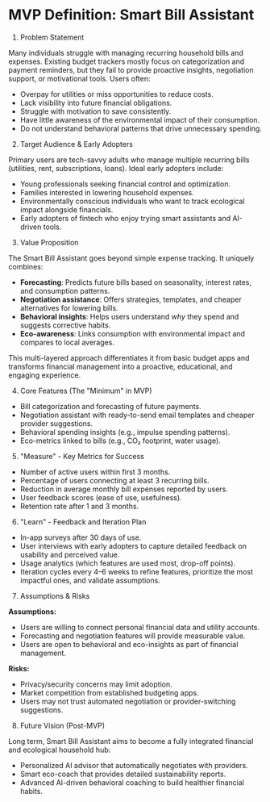 # MVP Definition: Smart Bill Assistant

1. Problem Statement

Many individuals struggle with managing recurring household bills and expenses. Existing budget trackers mostly focus on categorization and payment reminders, but they fail to provide proactive insights, negotiation support, or motivational tools. Users often:

- Overpay for utilities or miss opportunities to reduce costs.
- Lack visibility into future financial obligations.
- Struggle with motivation to save consistently.
- Have little awareness of the environmental impact of their consumption.
- Do not understand behavioral patterns that drive unnecessary spending.

2. Target Audience & Early Adopters

Primary users are tech-savvy adults who manage multiple recurring bills (utilities, rent, subscriptions, loans). Ideal early adopters include:

- Young professionals seeking financial control and optimization.
- Families interested in lowering household expenses.
- Environmentally conscious individuals who want to track ecological impact alongside financials.
- Early adopters of fintech who enjoy trying smart assistants and AI-driven tools.

3. Value Proposition

The Smart Bill Assistant goes beyond simple expense tracking. It uniquely combines:

- **Forecasting**: Predicts future bills based on seasonality, interest rates, and consumption patterns.
- **Negotiation assistance**: Offers strategies, templates, and cheaper alternatives for lowering bills.
- **Behavioral insights**: Helps users understand _why_ they spend and suggests corrective habits.
- **Eco-awareness**: Links consumption with environmental impact and compares to local averages.

This multi-layered approach differentiates it from basic budget apps and transforms financial management into a proactive, educational, and engaging experience.

4. Core Features (The "Minimum" in MVP)

- Bill categorization and forecasting of future payments.
- Negotiation assistant with ready-to-send email templates and cheaper provider suggestions.
- Behavioral spending insights (e.g., impulse spending patterns).
- Eco-metrics linked to bills (e.g., CO₂ footprint, water usage).

5. "Measure" - Key Metrics for Success

- Number of active users within first 3 months.
- Percentage of users connecting at least 3 recurring bills.
- Reduction in average monthly bill expenses reported by users.
- User feedback scores (ease of use, usefulness).
- Retention rate after 1 and 3 months.

6. "Learn" - Feedback and Iteration Plan

- In-app surveys after 30 days of use.
- User interviews with early adopters to capture detailed feedback on usability and perceived value.
- Usage analytics (which features are used most, drop-off points).
- Iteration cycles every 4–6 weeks to refine features, prioritize the most impactful ones, and validate assumptions.

7. Assumptions & Risks

**Assumptions:**

- Users are willing to connect personal financial data and utility accounts.
- Forecasting and negotiation features will provide measurable value.
- Users are open to behavioral and eco-insights as part of financial management.

**Risks:**

- Privacy/security concerns may limit adoption.
- Market competition from established budgeting apps.
- Users may not trust automated negotiation or provider-switching suggestions.

8. Future Vision (Post-MVP)

Long term, Smart Bill Assistant aims to become a fully integrated financial and ecological household hub:

- Personalized AI advisor that automatically negotiates with providers.
- Smart eco-coach that provides detailed sustainability reports.
- Advanced AI-driven behavioral coaching to build healthier financial habits.
